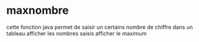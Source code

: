 # maxnombre
cette fonction java permet de saisir un certains nombre 
de chiffre dans un tableau
afficher les nombres saisis
afficher le maximum

